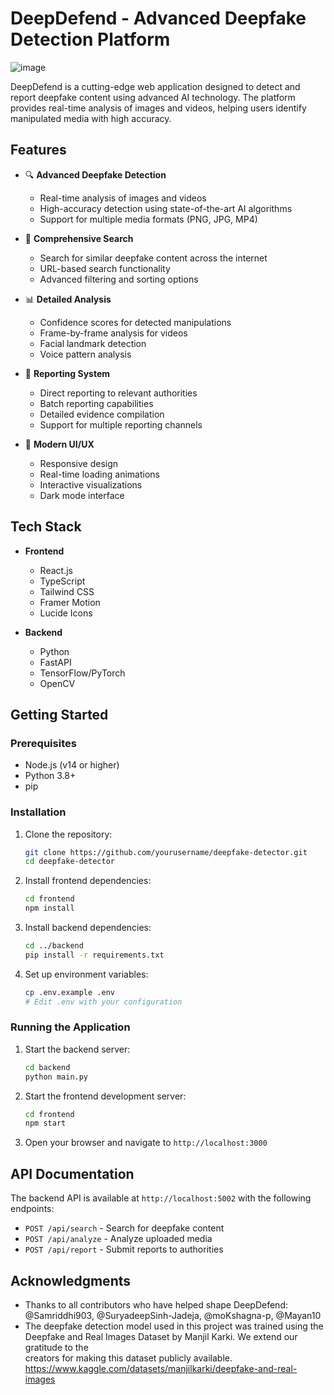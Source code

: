 # DeepDefend - Advanced Deepfake Detection Platform

![image](https://github.com/user-attachments/assets/f01d742d-60b6-4cbe-b607-930cc85a8f23)


DeepDefend is a cutting-edge web application designed to detect and report deepfake content using advanced AI technology. The platform provides real-time analysis of images and videos, helping users identify manipulated media with high accuracy.

## Features

- 🔍 **Advanced Deepfake Detection**

  - Real-time analysis of images and videos
  - High-accuracy detection using state-of-the-art AI algorithms
  - Support for multiple media formats (PNG, JPG, MP4)

- 🎯 **Comprehensive Search**

  - Search for similar deepfake content across the internet
  - URL-based search functionality
  - Advanced filtering and sorting options

- 📊 **Detailed Analysis**

  - Confidence scores for detected manipulations
  - Frame-by-frame analysis for videos
  - Facial landmark detection
  - Voice pattern analysis

- 🚨 **Reporting System**

  - Direct reporting to relevant authorities
  - Batch reporting capabilities
  - Detailed evidence compilation
  - Support for multiple reporting channels

- 🎨 **Modern UI/UX**
  - Responsive design
  - Real-time loading animations
  - Interactive visualizations
  - Dark mode interface

## Tech Stack

- **Frontend**

  - React.js
  - TypeScript
  - Tailwind CSS
  - Framer Motion
  - Lucide Icons

- **Backend**
  - Python
  - FastAPI
  - TensorFlow/PyTorch
  - OpenCV

## Getting Started

### Prerequisites

- Node.js (v14 or higher)
- Python 3.8+
- pip

### Installation

1. Clone the repository:

   ```bash
   git clone https://github.com/yourusername/deepfake-detector.git
   cd deepfake-detector
   ```

2. Install frontend dependencies:

   ```bash
   cd frontend
   npm install
   ```

3. Install backend dependencies:

   ```bash
   cd ../backend
   pip install -r requirements.txt
   ```

4. Set up environment variables:
   ```bash
   cp .env.example .env
   # Edit .env with your configuration
   ```

### Running the Application

1. Start the backend server:

   ```bash
   cd backend
   python main.py
   ```

2. Start the frontend development server:

   ```bash
   cd frontend
   npm start
   ```

3. Open your browser and navigate to `http://localhost:3000`

## API Documentation

The backend API is available at `http://localhost:5002` with the following endpoints:

- `POST /api/search` - Search for deepfake content
- `POST /api/analyze` - Analyze uploaded media
- `POST /api/report` - Submit reports to authorities


## Acknowledgments

- Thanks to all contributors who have helped shape DeepDefend: @Samriddhi903, @SuryadeepSinh-Jadeja, @moKshagna-p, @Mayan10
- The deepfake detection model used in this project was trained using the Deepfake and Real Images Dataset by Manjil Karki. We extend our gratitude to the   
  creators for making this dataset publicly available. https://www.kaggle.com/datasets/manjilkarki/deepfake-and-real-images







